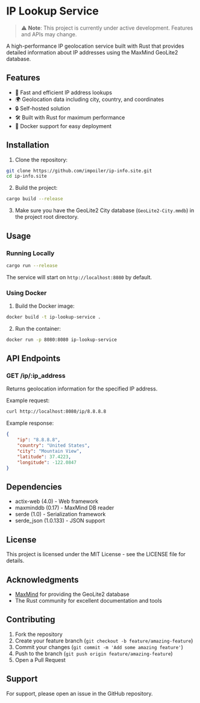 # IP Lookup Service

> ⚠️ **Note**: This project is currently under active development. Features and APIs may change.

A high-performance IP geolocation service built with Rust that provides detailed information about IP addresses using the MaxMind GeoLite2 database.

## Features

- 🚀 Fast and efficient IP address lookups
- 🌍 Geolocation data including city, country, and coordinates
- 🔒 Self-hosted solution
- 🛠 Built with Rust for maximum performance
- 🐳 Docker support for easy deployment

## Installation

1. Clone the repository:
```bash
git clone https://github.com/impoiler/ip-info.site.git
cd ip-info.site
```

2. Build the project:
```bash
cargo build --release
```

3. Make sure you have the GeoLite2 City database (`GeoLite2-City.mmdb`) in the project root directory.

## Usage

### Running Locally

```bash
cargo run --release
```

The service will start on `http://localhost:8080` by default.

### Using Docker

1. Build the Docker image:
```bash
docker build -t ip-lookup-service .
```

2. Run the container:
```bash
docker run -p 8080:8080 ip-lookup-service
```

## API Endpoints

### GET /ip/:ip_address

Returns geolocation information for the specified IP address.

Example request:
```bash
curl http://localhost:8080/ip/8.8.8.8
```

Example response:
```json
{
    "ip": "8.8.8.8",
    "country": "United States",
    "city": "Mountain View",
    "latitude": 37.4223,
    "longitude": -122.0847
}
```

## Dependencies

- actix-web (4.0) - Web framework
- maxminddb (0.17) - MaxMind DB reader
- serde (1.0) - Serialization framework
- serde_json (1.0.133) - JSON support

## License

This project is licensed under the MIT License - see the LICENSE file for details.

## Acknowledgments

- [MaxMind](https://www.maxmind.com) for providing the GeoLite2 database
- The Rust community for excellent documentation and tools

## Contributing

1. Fork the repository
2. Create your feature branch (`git checkout -b feature/amazing-feature`)
3. Commit your changes (`git commit -m 'Add some amazing feature'`)
4. Push to the branch (`git push origin feature/amazing-feature`)
5. Open a Pull Request

## Support

For support, please open an issue in the GitHub repository.
